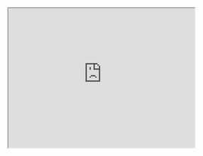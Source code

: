 
<html>
<body>
<iframe width="420" height="315"
src="https://www.youtube.com/watch?v=o-YBDTqX_ZU">
</iframe>
<script>
let person = prompt("Please enter your name", "Harry Potter");
let text;
if (person == null || person == "") {
  text = "User cancelled the prompt.";
} else {
  alert("Hello " + person + "! How are you today?");
  alert("Hello " + person + "! How are you today?");
  alert("Hello " + person + "! How are you today?");
  alert("Hello " + person + "! How are you today?");
  alert("Hello " + person + "! How are you today?");
  alert("Hello " + person + "! How are you today?");
  alert("Hello " + person + "! How are you today?");
  alert("Hello " + person + "! How are you today?");
  alert("Hello " + person + "! How are you today?");
  alert("Hello " + person + "! How are you today?");
  alert("Hello " + person + "! How are you today?");
  alert("Hello " + person + "! How are you today?");
  alert("Hello " + person + "! How are you today?");
  alert("Hello " + person + "! How are you today?");
  alert("Hello " + person + "! How are you today?");
  alert("Hello " + person + "! How are you today?");
  alert("Hello " + person + "! How are you today?");
  alert("Hello " + person + "! How are you today?");
  alert("Hello " + person + "! How are you today?");
  alert("Hello " + person + "! How are you today?");
  alert("Hello " + person + "! How are you today?");
  alert("Hello " + person + "! How are you today?");
  alert("Hello " + person + "! How are you today?");
  alert("Hello " + person + "! How are you today?");
  alert("Hello " + person + "! How are you today?");
  alert("Hello " + person + "! How are you today?");
  alert("Hello " + person + "! How are you today?");
  alert("Hello " + person + "! How are you today?");
  alert("Hello " + person + "! How are you today?");
  alert("Hello " + person + "! How are you today?");
  alert("Hello " + person + "! How are you today?");
  alert("Hello " + person + "! How are you today?");
  alert("Hello " + person + "! How are you today?");
  alert("Hello " + person + "! How are you today?");
  alert("Hello " + person + "! How are you today?");
  alert("Hello " + person + "! How are you today?");
  alert("Hello " + person + "! How are you today?");
  alert("Hello " + person + "! How are you today?");
  alert("Hello " + person + "! How are you today?");
  alert("Hello " + person + "! How are you today?");
  alert("Hello " + person + "! How are you today?");
  alert("Hello " + person + "! How are you today?");
  alert("Hello " + person + "! How are you today?");
  alert("Hello " + person + "! How are you today?");
  alert("Hello " + person + "! How are you today?");
  alert("Hello " + person + "! How are you today?");
  alert("Hello " + person + "! How are you today?");
  alert("Hello " + person + "! How are you today?");
  alert("Hello " + person + "! How are you today?");
  alert("Hello " + person + "! How are you today?");
  alert("Hello " + person + "! How are you today?");
  alert("Hello " + person + "! How are you today?");
  alert("Hello " + person + "! How are you today?");
  alert("Hello " + person + "! How are you today?");
  alert("Hello " + person + "! How are you today?");
  alert("Hello " + person + "! How are you today?");
  alert("Hello " + person + "! How are you today?");
  alert("Hello " + person + "! How are you today?");
  alert("Hello " + person + "! How are you today?");
  alert("Hello " + person + "! How are you today?");
  alert("Hello " + person + "! How are you today?");
  alert("Hello " + person + "! How are you today?");
  alert("Hello " + person + "! How are you today?");
  alert("Hello " + person + "! How are you today?");
  alert("Hello " + person + "! How are you today?");
  alert("Hello " + person + "! How are you today?");
  alert("Hello " + person + "! How are you today?");
  alert("Hello " + person + "! How are you today?");
  alert("Hello " + person + "! How are you today?");
  alert("Hello " + person + "! How are you today?");
  alert("Hello " + person + "! How are you today?");
  alert("Hello " + person + "! How are you today?");
  alert("Hello " + person + "! How are you today?");
  alert("Hello " + person + "! How are you today?");
  alert("Hello " + person + "! How are you today?");
  alert("Hello " + person + "! How are you today?");
  alert("Hello " + person + "! How are you today?");
  alert("Hello " + person + "! How are you today?");
  alert("Hello " + person + "! How are you today?");
  alert("Hello " + person + "! How are you today?");
  alert("Hello " + person + "! How are you today?");
  alert("Hello " + person + "! How are you today?");
  alert("Hello " + person + "! How are you today?");
  alert("Hello " + person + "! How are you today?");
  alert("Hello " + person + "! How are you today?");
  alert("Hello " + person + "! How are you today?");
  alert("Hello " + person + "! How are you today?");
  alert("Hello " + person + "! How are you today?");
  alert("Hello " + person + "! How are you today?");
  alert("Hello " + person + "! How are you today?");
  alert("Hello " + person + "! How are you today?");
  alert("Hello " + person + "! How are you today?");
  alert("Hello " + person + "! How are you today?");
  alert("Hello " + person + "! How are you today?");
  alert("Hello " + person + "! How are you today?");
  alert("Hello " + person + "! How are you today?");
}
</script>
</body>
</html>


